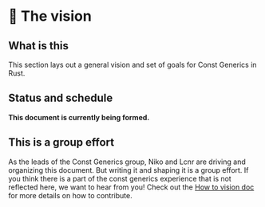 # 🔮 The vision

## What is this

This section lays out a general vision and set of goals for Const Generics in Rust. 

## Status and schedule

**This document is currently being formed.** 

## This is a group effort

As the leads of the Const Generics group, Niko and Lcnr are driving and organizing this document. But writing it and shaping it is a group effort. If you think there is a part of the const generics experience that is not reflected here, we want to hear from you! Check out the [How to vision doc] for more details on how to contribute.

[How to vision doc]: ./vision/how_to_vision_doc.md
